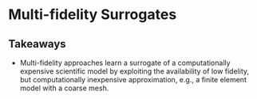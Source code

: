 # Multi-fidelity Surrogates

## Takeaways

+ Multi-fidelity approaches learn a surrogate of a computationally expensive scientific model by exploiting the availability of low fidelity, but computationally inexpensive approximation, e.g., a finite element model with a coarse mesh.